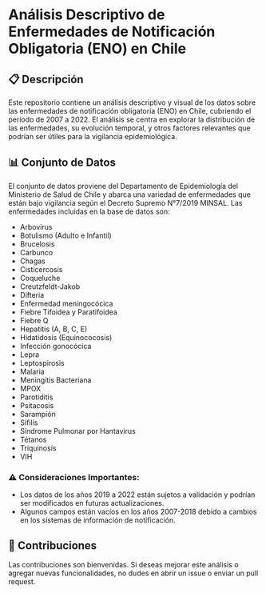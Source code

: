 # Análisis Descriptivo de Enfermedades de Notificación Obligatoria (ENO) en Chile

## 📋 Descripción

Este repositorio contiene un análisis descriptivo y visual de los datos sobre las enfermedades de notificación obligatoria (ENO) en Chile, cubriendo el período de 2007 a 2022. El análisis se centra en explorar la distribución de las enfermedades, su evolución temporal, y otros factores relevantes que podrían ser útiles para la vigilancia epidemiológica.

## 📊 Conjunto de Datos

El conjunto de datos proviene del Departamento de Epidemiología del Ministerio de Salud de Chile y abarca una variedad de enfermedades que están bajo vigilancia según el Decreto Supremo N°7/2019 MINSAL. Las enfermedades incluidas en la base de datos son:

- Arbovirus
- Botulismo (Adulto e Infantil)
- Brucelosis
- Carbunco
- Chagas
- Cisticercosis
- Coqueluche
- Creutzfeldt-Jakob
- Difteria
- Enfermedad meningocócica
- Fiebre Tifoidea y Paratifoidea
- Fiebre Q
- Hepatitis (A, B, C, E)
- Hidatidosis (Equinococosis)
- Infección gonocócica
- Lepra
- Leptospirosis
- Malaria
- Meningitis Bacteriana
- MPOX
- Parotiditis
- Psitacosis
- Sarampión
- Sífilis
- Síndrome Pulmonar por Hantavirus
- Tétanos
- Triquinosis
- VIH

### ⚠️ Consideraciones Importantes:

- Los datos de los años 2019 a 2022 están sujetos a validación y podrían ser modificados en futuras actualizaciones.
- Algunos campos están vacíos en los años 2007-2018 debido a cambios en los sistemas de información de notificación.

## 🤝 Contribuciones

Las contribuciones son bienvenidas. Si deseas mejorar este análisis o agregar nuevas funcionalidades, no dudes en abrir un issue o enviar un pull request.
